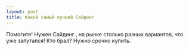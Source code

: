 ```yaml
---
layout: post 
title: Какой самый лучший Сайдинг 
--- 
```

Помогите! Нужен Сайдинг , на рынке столько разных вариантов, что уже запутался! Кто брал? Нужно срочно купить.